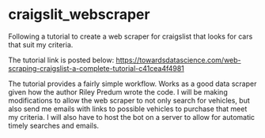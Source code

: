 # craigslit_webscraper
Following a tutorial to create a web scraper for craigslist that looks for cars that suit my criteria.

The tutorial link is posted below:
https://towardsdatascience.com/web-scraping-craigslist-a-complete-tutorial-c41cea4f4981

The tutorial provides a fairly simple workflow. Works as a good data scraper given how the author Riley Predum wrote the code. I will be making modifications to allow the web scraper to not only search for vehicles, but also send me emails with links to possible vehicles to purchase that meet my criteria. I will also have to host the bot on a server to allow for automatic timely searches and emails.
